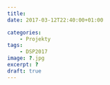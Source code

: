 ```yaml
---
title:
date: 2017-03-12T22:40:00+01:00

categories:
    - Projekty
tags:
    - DSP2017
image: ?.jpg
excerpt: ?
draft: true
---
```


